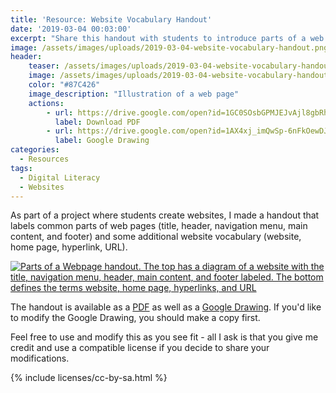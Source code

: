 ```yaml
---
title: 'Resource: Website Vocabulary Handout'
date: '2019-03-04 00:03:00'
excerpt: "Share this handout with students to introduce parts of a web age and other vocabulary."
image: /assets/images/uploads/2019-03-04-website-vocabulary-handout.png
header:
    teaser: /assets/images/uploads/2019-03-04-website-vocabulary-handout.png
    image: /assets/images/uploads/2019-03-04-website-vocabulary-handout.png
    color: "#87C426"
    image_description: "Illustration of a web page"
    actions:
        - url: https://drive.google.com/open?id=1GC0SOsbGPMJEJvAjl8gbRhRiC4acDGIK
          label: Download PDF
        - url: https://drive.google.com/open?id=1AX4xj_imQwSp-6nFkOewDJzVfc8RGWFtEpsGuUCocEA
          label: Google Drawing
categories:
  - Resources
tags:
  - Digital Literacy
  - Websites
---
```


As part of a project where students create websites, I made a handout that labels common parts of web pages (title, header, navigation menu, main content, and footer) and some additional website vocabulary (website, home page, hyperlink, URL).

<a href="https://drive.google.com/open?id=1AX4xj_imQwSp-6nFkOewDJzVfc8RGWFtEpsGuUCocEA" class="download-preview">
    <img src="https://docs.google.com/drawings/d/e/2PACX-1vR4YLGOf_uEeRoT3ZYMdnKsGwhvKzpCWkLTT_SwCvoeq-Hmlh_RgkgPcpdvRbfPChh-jo2TCOjKjuaY/pub?w=408&amp;h=528" alt="Parts of a Webpage handout. The top has a diagram of a website with the title, navigation menu, header, main content, and footer labeled. The bottom defines the terms website, home page, hyperlinks, and URL">
</a>

The handout is available as a [PDF](https://drive.google.com/open?id=1GC0SOsbGPMJEJvAjl8gbRhRiC4acDGIK) as well as a [Google Drawing](https://drive.google.com/open?id=1AX4xj_imQwSp-6nFkOewDJzVfc8RGWFtEpsGuUCocEA). If you'd like to modify the Google Drawing, you should make a copy first.

Feel free to use and modify this as you see fit - all I ask is that you give me credit and use a compatible license if you decide to share your modifications.

{% include licenses/cc-by-sa.html %}
